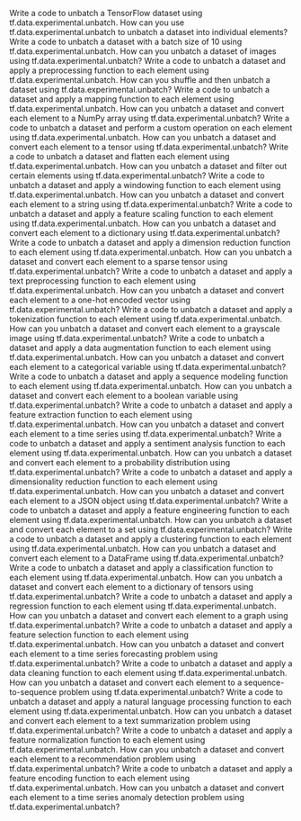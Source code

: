 Write a code to unbatch a TensorFlow dataset using tf.data.experimental.unbatch.
How can you use tf.data.experimental.unbatch to unbatch a dataset into individual elements?
Write a code to unbatch a dataset with a batch size of 10 using tf.data.experimental.unbatch.
How can you unbatch a dataset of images using tf.data.experimental.unbatch?
Write a code to unbatch a dataset and apply a preprocessing function to each element using tf.data.experimental.unbatch.
How can you shuffle and then unbatch a dataset using tf.data.experimental.unbatch?
Write a code to unbatch a dataset and apply a mapping function to each element using tf.data.experimental.unbatch.
How can you unbatch a dataset and convert each element to a NumPy array using tf.data.experimental.unbatch?
Write a code to unbatch a dataset and perform a custom operation on each element using tf.data.experimental.unbatch.
How can you unbatch a dataset and convert each element to a tensor using tf.data.experimental.unbatch?
Write a code to unbatch a dataset and flatten each element using tf.data.experimental.unbatch.
How can you unbatch a dataset and filter out certain elements using tf.data.experimental.unbatch?
Write a code to unbatch a dataset and apply a windowing function to each element using tf.data.experimental.unbatch.
How can you unbatch a dataset and convert each element to a string using tf.data.experimental.unbatch?
Write a code to unbatch a dataset and apply a feature scaling function to each element using tf.data.experimental.unbatch.
How can you unbatch a dataset and convert each element to a dictionary using tf.data.experimental.unbatch?
Write a code to unbatch a dataset and apply a dimension reduction function to each element using tf.data.experimental.unbatch.
How can you unbatch a dataset and convert each element to a sparse tensor using tf.data.experimental.unbatch?
Write a code to unbatch a dataset and apply a text preprocessing function to each element using tf.data.experimental.unbatch.
How can you unbatch a dataset and convert each element to a one-hot encoded vector using tf.data.experimental.unbatch?
Write a code to unbatch a dataset and apply a tokenization function to each element using tf.data.experimental.unbatch.
How can you unbatch a dataset and convert each element to a grayscale image using tf.data.experimental.unbatch?
Write a code to unbatch a dataset and apply a data augmentation function to each element using tf.data.experimental.unbatch.
How can you unbatch a dataset and convert each element to a categorical variable using tf.data.experimental.unbatch?
Write a code to unbatch a dataset and apply a sequence modeling function to each element using tf.data.experimental.unbatch.
How can you unbatch a dataset and convert each element to a boolean variable using tf.data.experimental.unbatch?
Write a code to unbatch a dataset and apply a feature extraction function to each element using tf.data.experimental.unbatch.
How can you unbatch a dataset and convert each element to a time series using tf.data.experimental.unbatch?
Write a code to unbatch a dataset and apply a sentiment analysis function to each element using tf.data.experimental.unbatch.
How can you unbatch a dataset and convert each element to a probability distribution using tf.data.experimental.unbatch?
Write a code to unbatch a dataset and apply a dimensionality reduction function to each element using tf.data.experimental.unbatch.
How can you unbatch a dataset and convert each element to a JSON object using tf.data.experimental.unbatch?
Write a code to unbatch a dataset and apply a feature engineering function to each element using tf.data.experimental.unbatch.
How can you unbatch a dataset and convert each element to a set using tf.data.experimental.unbatch?
Write a code to unbatch a dataset and apply a clustering function to each element using tf.data.experimental.unbatch.
How can you unbatch a dataset and convert each element to a DataFrame using tf.data.experimental.unbatch?
Write a code to unbatch a dataset and apply a classification function to each element using tf.data.experimental.unbatch.
How can you unbatch a dataset and convert each element to a dictionary of tensors using tf.data.experimental.unbatch?
Write a code to unbatch a dataset and apply a regression function to each element using tf.data.experimental.unbatch.
How can you unbatch a dataset and convert each element to a graph using tf.data.experimental.unbatch?
Write a code to unbatch a dataset and apply a feature selection function to each element using tf.data.experimental.unbatch.
How can you unbatch a dataset and convert each element to a time series forecasting problem using tf.data.experimental.unbatch?
Write a code to unbatch a dataset and apply a data cleaning function to each element using tf.data.experimental.unbatch.
How can you unbatch a dataset and convert each element to a sequence-to-sequence problem using tf.data.experimental.unbatch?
Write a code to unbatch a dataset and apply a natural language processing function to each element using tf.data.experimental.unbatch.
How can you unbatch a dataset and convert each element to a text summarization problem using tf.data.experimental.unbatch?
Write a code to unbatch a dataset and apply a feature normalization function to each element using tf.data.experimental.unbatch.
How can you unbatch a dataset and convert each element to a recommendation problem using tf.data.experimental.unbatch?
Write a code to unbatch a dataset and apply a feature encoding function to each element using tf.data.experimental.unbatch.
How can you unbatch a dataset and convert each element to a time series anomaly detection problem using tf.data.experimental.unbatch?